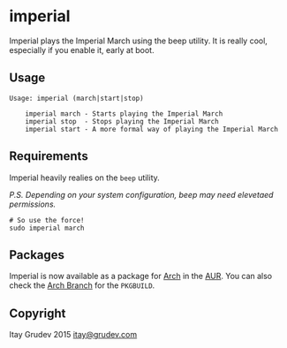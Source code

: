 imperial
========
Imperial plays the Imperial March using the beep utility. It is really cool, especially if you enable it, early at boot.

Usage
-----

```
Usage: imperial (march|start|stop)

    imperial march - Starts playing the Imperial March
    imperial stop  - Stops playing the Imperial March
    imperial start - A more formal way of playing the Imperial March
```

Requirements
------------
Imperial heavily realies on the ```beep``` utility.

_P.S. Depending on your system configuration, beep may need elevetaed 
permissions._
```
# So use the force!
sudo imperial march
```

Packages
--------
Imperial is now available as a package for [Arch](https://www.archlinux.org/) in the [AUR](https://aur.archlinux.org/packages/imperial/). You can also check the [Arch Branch](https://github.com/itay-grudev/imperial/tree/arch) for the ```PKGBUILD```.

Copyright
---------
Itay Grudev 2015 <itay@grudev.com>
